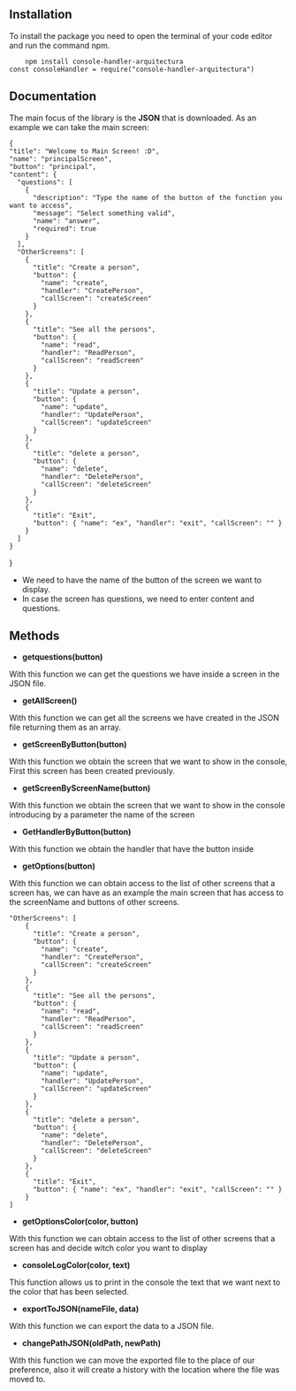 ## Installation

To install the package you need to open the terminal of your code editor and run the command npm.

        npm install console-handler-arquitectura
	const consoleHandler = require("console-handler-arquitectura")

## Documentation

The main focus of the library is the **JSON** that is downloaded. As an example we can take the main screen:

    {
    "title": "Welcome to Main Screen! :D",
    "name": "principalScreen",
    "button": "principal",
    "content": {
      "questions": [
        {
          "description": "Type the name of the button of the function you want to access",
          "message": "Select something valid",
          "name": "answer",
          "required": true
        }
      ],
      "OtherScreens": [
        {
          "title": "Create a person",
          "button": {
            "name": "create",
            "handler": "CreatePerson",
            "callScreen": "createScreen"
          }
        },
        {
          "title": "See all the persons",
          "button": {
            "name": "read",
            "handler": "ReadPerson",
            "callScreen": "readScreen"
          }
        },
        {
          "title": "Update a person",
          "button": {
            "name": "update",
            "handler": "UpdatePerson",
            "callScreen": "updateScreen"
          }
        },
        {
          "title": "delete a person",
          "button": {
            "name": "delete",
            "handler": "DeletePerson",
            "callScreen": "deleteScreen"
          }
        },
        {
          "title": "Exit",
          "button": { "name": "ex", "handler": "exit", "callScreen": "" }
        }
      ]
    }

}

- We need to have the name of the button of the screen we want to display.
- In case the screen has questions, we need to enter content and questions.

## Methods

- **getquestions(button)**

With this function we can get the questions we have inside a screen in the JSON file.

- **getAllScreen()**

With this function we can get all the screens we have created in the JSON file returning them as an array.

- **getScreenByButton(button)**

With this function we obtain the screen that we want to show in the console, First this screen has been created previously.

- **getScreenByScreenName(button)**

With this function we obtain the screen that we want to show in the console introducing by a parameter the name of the screen

- **GetHandlerByButton(button)**

With this function we obtain the handler that have the button inside

- **getOptions(button)**

With this function we can obtain access to the list of other screens that a screen has, we can have as an example the main screen that has access to the screenName and buttons of other screens.

    "OtherScreens": [
        {
          "title": "Create a person",
          "button": {
            "name": "create",
            "handler": "CreatePerson",
            "callScreen": "createScreen"
          }
        },
        {
          "title": "See all the persons",
          "button": {
            "name": "read",
            "handler": "ReadPerson",
            "callScreen": "readScreen"
          }
        },
        {
          "title": "Update a person",
          "button": {
            "name": "update",
            "handler": "UpdatePerson",
            "callScreen": "updateScreen"
          }
        },
        {
          "title": "delete a person",
          "button": {
            "name": "delete",
            "handler": "DeletePerson",
            "callScreen": "deleteScreen"
          }
        },
        {
          "title": "Exit",
          "button": { "name": "ex", "handler": "exit", "callScreen": "" }
        }
    ]

- **getOptionsColor(color, button)**

With this function we can obtain access to the list of other screens that a screen has and decide witch color you want to display

- **consoleLogColor(color, text)**

This function allows us to print in the console the text that we want next to the color that has been selected.

- **exportToJSON(nameFile, data)**

With this function we can export the data to a JSON file. 

- **changePathJSON(oldPath, newPath)**

With this function we can move the exported file to the place of our preference, also it will create a history with the location where the file was moved to.

